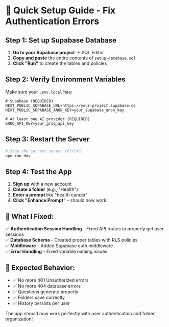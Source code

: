 # 🚀 Quick Setup Guide - Fix Authentication Errors

## **Step 1: Set up Supabase Database**

1. **Go to your Supabase project** → SQL Editor
2. **Copy and paste** the entire contents of `setup-database.sql`
3. **Click "Run"** to create the tables and policies

## **Step 2: Verify Environment Variables**

Make sure your `.env.local` has:

```env
# Supabase (REQUIRED)
NEXT_PUBLIC_SUPABASE_URL=https://your-project.supabase.co
NEXT_PUBLIC_SUPABASE_ANON_KEY=your_supabase_anon_key

# At least one AI provider (REQUIRED)
GROQ_API_KEY=your_groq_api_key
```

## **Step 3: Restart the Server**

```bash
# Stop the current server (Ctrl+C)
npm run dev
```

## **Step 4: Test the App**

1. **Sign up** with a new account
2. **Create a folder** (e.g., "Health")
3. **Enter a prompt** like "health cancer"
4. **Click "Enhance Prompt"** - should now work!

## **🔧 What I Fixed:**

✅ **Authentication Session Handling** - Fixed API routes to properly get user sessions  
✅ **Database Schema** - Created proper tables with RLS policies  
✅ **Middleware** - Added Supabase auth middleware  
✅ **Error Handling** - Fixed variable naming issues  

## **🎯 Expected Behavior:**

- ✅ No more 401 Unauthorized errors
- ✅ No more 404 database errors  
- ✅ Questions generate properly
- ✅ Folders save correctly
- ✅ History persists per user

The app should now work perfectly with user authentication and folder organization!
